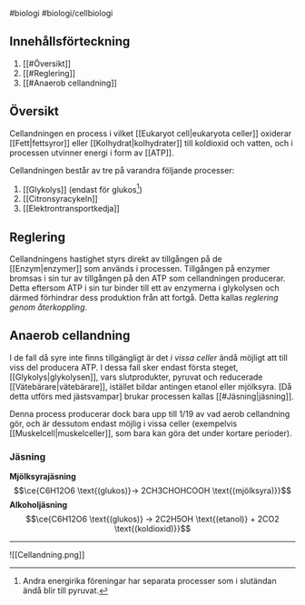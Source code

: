 #biologi #biologi/cellbiologi 

## Innehållsförteckning
1. [[#Översikt]]
2. [[#Reglering]]
3. [[#Anaerob cellandning]]
## Översikt
Cellandningen en process i vilket [[Eukaryot cell|eukaryota celler]] oxiderar [[Fett|fettsyror]] eller [[Kolhydrat|kolhydrater]] till koldioxid och vatten, och i processen utvinner energi i form av [[ATP]].

Cellandningen består av tre på varandra följande processer:
1. [[Glykolys]] (endast för glukos[^1])
2. [[Citronsyracykeln]]
3. [[Elektrontransportkedja]]
## Reglering
Cellandningens hastighet styrs direkt av tillgången på de [[Enzym|enzymer]] som används i processen. Tillgången på enzymer bromsas i sin tur av tillgången på den ATP som cellandningen producerar. Detta eftersom ATP i sin tur binder till ett av enzymerna i glykolysen och därmed förhindrar dess produktion från att fortgå. Detta kallas *reglering genom återkoppling*.
## Anaerob cellandning
I de fall då syre inte finns tillgängligt är det *i vissa celler* ändå möjligt att till viss del producera ATP. I dessa fall sker endast första steget, [[Glykolys|glykolysen]], vars slutprodukter, pyruvat och reducerade [[Vätebärare|vätebärare]], istället bildar antingen etanol eller mjölksyra. \[Då detta utförs med jästsvampar\] brukar processen kallas [[#Jäsning|jäsning]].

Denna process producerar dock bara upp till 1/19 av vad aerob cellandning gör, och är dessutom endast möjlig i vissa celler (exempelvis [[Muskelcell|muskelceller]], som bara kan göra det under kortare perioder).
### Jäsning
**Mjölksyrajäsning**
$$\ce{C6H12O6 \text{(glukos)}-> 2CH3CHOHCOOH \text{(mjölksyra)}}$$
**Alkoholjäsning**
$$\ce{C6H12O6 \text{(glukos)} -> 2C2H5OH \text{(etanol)} + 2CO2 \text{(koldioxid)}}$$

[^1]: Andra energirika föreningar har separata processer som i slutändan ändå blir till pyruvat.

---

![[Cellandning.png]]
